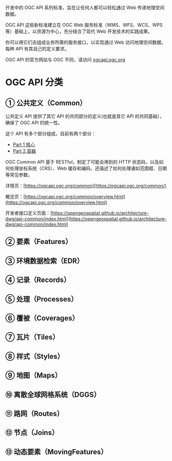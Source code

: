 开发中的 OGC API 系列标准，旨在让任何人都可以轻松通过 Web 传递地理空间数据。

OGC API 这些新标准建立在 OGC Web 服务标准（WMS、WFS、WCS、WPS 等）基础上，以资源为中心，充分结合了现代 Web 开发技术的实践成果。

你可以用它们去组成业务所需的服务接口，以实现通过 Web 访问地理空间数据。每种 API 有其自己的定义要求。

OGC API 的官方网站与 OGC 不同，请访问 [ogcapi.ogc.org](https://ogcapi.ogc.org)

# OGC API 分类

## ① 公共定义（Common）

公共定义 API 提供了其它 API 的共同部分的定义(也就是其它 API 的共同基础），确保了 OGC API 的统一性。

这个 API 有多个部分组成，目前有两个部分：

- [Part 1 核心](http://docs.ogc.org/DRAFTS/19-072.html)
- [Part 2 容器](http://docs.ogc.org/DRAFTS/19-072.html)

OGC Common API 基于 RESTful，制定了可能会用到的 HTTP 状态码，以及如何处理坐标系统（CRS）、Web 缓存和编码，还描述了如何处理诸如范围框、日期等常见参数。

详情页：[https://ogcapi.ogc.org/common](https://ogcapi.ogc.org/common/)

概览页：[https://ogcapi.ogc.org/common/overview.html](https://ogcapi.ogc.org/common/overview.html)

开发者接口定义页面：[https://opengeospatial.github.io/architecture-dwg/api-common/index.html](https://opengeospatial.github.io/architecture-dwg/api-common/index.html)



## ② 要素（Features）



## ③ 环境数据检索（EDR）



## ④ 记录（Records）



## ⑤ 处理（Processes）



## ⑥ 覆被（Coverages）



## ⑦ 瓦片（Tiles）



## ⑧ 样式（Styles）



## ⑨ 地图（Maps）



## ⑩ 离散全球网格系统（DGGS）



## ⑪ 路网（Routes）



## ⑫ 节点（Joins）



## ⑬ 动态要素（MovingFeatures）



